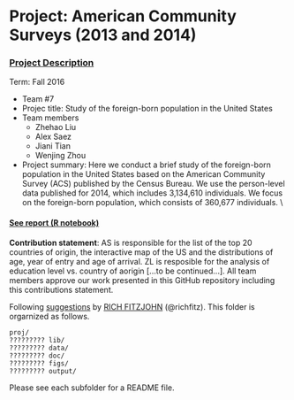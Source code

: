 # Project: American Community Surveys (2013 and 2014)
### [Project Description](doc/Project1_desc.md)

Term: Fall 2016

+ Team #7
+ Projec title: Study of the foreign-born population in the United States
+ Team members
	+ Zhehao Liu
	+ Alex Saez
	+ Jiani Tian
	+ Wenjing Zhou
+ Project summary: Here we conduct a brief study of the foreign-born population in the United States based on the American Community Survey (ACS) published by the Census Bureau. We use the person-level data published for 2014, which includes 3,134,610 individuals. We focus on the foreign-born population, which consists of 360,677 individuals.
\

#### [See report (R notebook)](doc/final_report.Rmd)


**Contribution statement**: AS is responsible for the list of the top 20 countries of origin, the interactive map of the US and the distributions of age, year of entry and age of arrival. ZL is resposible for the analysis of education level vs. country of aorigin [...to be continued...]. All team members approve our work presented in this GitHub repository including this contributions statement. 

Following [suggestions](http://nicercode.github.io/blog/2013-04-05-projects/) by [RICH FITZJOHN](http://nicercode.github.io/about/#Team) (@richfitz). This folder is orgarnized as follows.

```
proj/
????????? lib/
????????? data/
????????? doc/
????????? figs/
????????? output/
```

Please see each subfolder for a README file.

